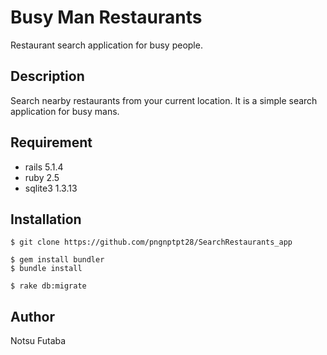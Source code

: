 # Busy Man Restaurants

<!-- ![Badge Status](https://ci-as-a-service) -->

Restaurant search application for busy people.

## Description

Search nearby restaurants from your current location.
It is a simple search application for busy mans.

## Requirement

- rails 5.1.4
- ruby 2.5
- sqlite3 1.3.13

## Installation


    $ git clone https://github.com/pngnptpt28/SearchRestaurants_app

    $ gem install bundler
    $ bundle install

    $ rake db:migrate

## Author

Notsu Futaba